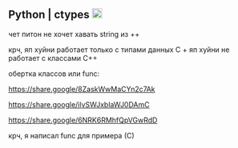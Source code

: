 ## Python | ctypes <img width="20" height="20" alt="image" src="https://github.com/user-attachments/assets/42e1c0c2-2475-456b-b417-b4d2da3d79a3" />


чет питон не хочет хавать string из ++

крч, яп хуйни работает только с типами данных С + яп хуйни не работает с классами С++

обертка классов или func: 

https://share.google/8ZaskWwMaCYn2c7Ak

https://share.google/ilvSWJxblaWJ0DAmC

https://share.google/6NRK6RMhfQpVGwRdD

крч, я написал func для примера (С)
